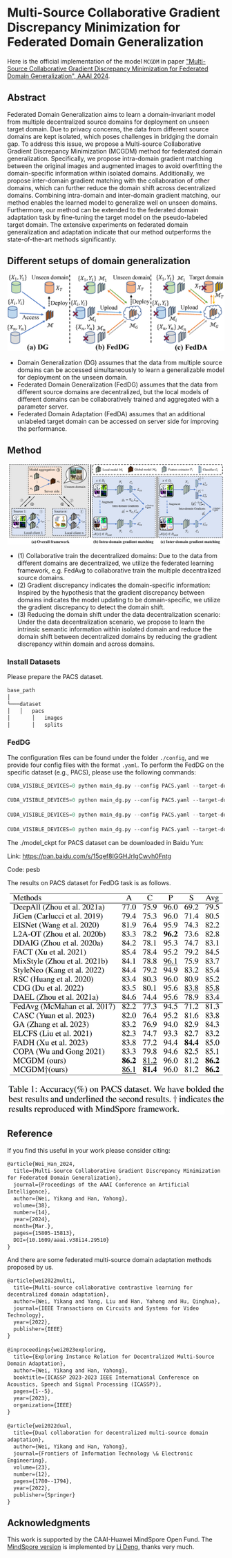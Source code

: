 # Multi-Source Collaborative Gradient Discrepancy Minimization for Federated Domain Generalization
Here is the official implementation of the model `MCGDM` in paper ["Multi-Source Collaborative Gradient Discrepancy Minimization for Federated Domain Generalization", AAAI 2024]().

## Abstract
Federated Domain Generalization aims to learn a domain-invariant model from multiple decentralized source domains for deployment on unseen target domain. Due to privacy concerns, the data from different source domains are kept isolated, which poses challenges in bridging the domain gap. To address this issue, we propose a Multi-source Collaborative Gradient Discrepancy Minimization (MCGDM) method for federated domain generalization. Specifically, we propose intra-domain gradient matching between the original images and augmented images to avoid overfitting the domain-specific information within isolated domains. Additionally, we propose inter-domain gradient matching with the collaboration of other domains, which can further reduce the domain shift across decentralized domains. Combining intra-domain and inter-domain gradient matching, our method enables the learned model to generalize well on unseen domains. Furthermore, our method can be extended to the federated domain adaptation task by fine-tuning the target model on the pseudo-labeled target domain. The extensive experiments on federated domain generalization and adaptation indicate that our method outperforms the state-of-the-art methods significantly.

## Different setups of domain generalization

  ![KD](./images/fig1.jpg)

* Domain Generalization (DG) assumes that the data from multiple source domains can be accessed simultaneously to learn a generalizable model for deployment on the unseen domain.
* Federated Domain Generalization (FedDG) assumes that the data from different source domains are decentralized, but the local models of different domains can be collaboratively trained and aggregated with a parameter server.
* Federated Domain Adaptation (FedDA) assumes that an additional unlabeled target domain can be accessed on server side for improving the performance.

## Method

  ![KD](./images/fig2.jpg)

* (1) Collaborative train the decentralized domains: Due to the data from different domains are decentralized, we utilize the federated learning framework, e.g. FedAvg to collaborative train the multiple decentralized source domains.
* (2) Gradient discrepancy indicates the domain-specific information: Inspired by the hypothesis that the gradient discrepancy between domains indicates the model updating to be domain-specific, we utilize the gradient discrepancy to detect the domain shift.
* (3) Reducing the domain shift under the data decentralization scenario: Under the data decentralization scenario, we propose to learn the intrinsic semantic information within isolated domain and reduce the domain shift between decentralized domains by reducing the gradient discrepancy within domain and across domains.

### Install Datasets
Please prepare the PACS dataset.
```
base_path
│       
└───dataset
│   │   pacs
│       │   images
│       │   splits
```
<!-- Our framework now support four multi-source domain adaptation datasets: ```DigitFive, DomainNet, OfficeCaltech10 and Office31```. -->

<!-- * PACS

  The PACS dataset can be accessed in [Google Drive](https://drive.google.com/file/d/1QvC6mDVN25VArmTuSHqgd7Cf9CoiHvVt/view?usp=sharing). -->

### FedDG
The configuration files can be found under the folder  `./config`, and we provide four config files with the format `.yaml`. To perform the FedDG on the specific dataset (e.g., PACS), please use the following commands:

```python
CUDA_VISIBLE_DEVICES=0 python main_dg.py --config PACS.yaml --target-domain art_painting -bp ../

CUDA_VISIBLE_DEVICES=0 python main_dg.py --config PACS.yaml --target-domain cartoon -bp ../

CUDA_VISIBLE_DEVICES=0 python main_dg.py --config PACS.yaml --target-domain photo -bp ../

CUDA_VISIBLE_DEVICES=0 python main_dg.py --config PACS.yaml --target-domain sketch -bp ../
```

The ./model_ckpt for PACS dataset can be downloaded in Baidu Yun:

Link: https://pan.baidu.com/s/15qef8IGGHJrIgCwvh0Fntg

Code: pesb 

The results on PACS dataset for FedDG task is as follows.

  ![PACS](./images/pacs_results.jpg)

## Reference

If you find this useful in your work please consider citing:
```
@article{Wei_Han_2024, 
  title={Multi-Source Collaborative Gradient Discrepancy Minimization for Federated Domain Generalization},
  journal={Proceedings of the AAAI Conference on Artificial Intelligence}, 
  author={Wei, Yikang and Han, Yahong}, 
  volume={38}, 
  number={14}, 
  year={2024}, 
  month={Mar.}, 
  pages={15805-15813},
  DOI={10.1609/aaai.v38i14.29510} 
}
```

And there are some federated multi-source domain adaptation methods proposed by us.
```
@article{wei2022multi,
  title={Multi-source collaborative contrastive learning for decentralized domain adaptation},
  author={Wei, Yikang and Yang, Liu and Han, Yahong and Hu, Qinghua},
  journal={IEEE Transactions on Circuits and Systems for Video Technology},
  year={2022},
  publisher={IEEE}
}

@inproceedings{wei2023exploring,
  title={Exploring Instance Relation for Decentralized Multi-Source Domain Adaptation},
  author={Wei, Yikang and Han, Yahong},
  booktitle={ICASSP 2023-2023 IEEE International Conference on Acoustics, Speech and Signal Processing (ICASSP)},
  pages={1--5},
  year={2023},
  organization={IEEE}
}

@article{wei2022dual,
  title={Dual collaboration for decentralized multi-source domain adaptation},
  author={Wei, Yikang and Han, Yahong},
  journal={Frontiers of Information Technology \& Electronic Engineering},
  volume={23},
  number={12},
  pages={1780--1794},
  year={2022},
  publisher={Springer}
}
```

## Acknowledgments
This work is supported by the CAAI-Huawei MindSpore Open Fund. The [MindSpore version](https://gitee.com/luckyyk/fedgm) is implemented by [Li Deng](https://tjumm.github.io/team/), thanks very much.
